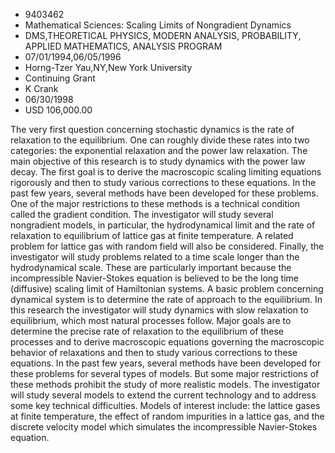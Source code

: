 
* 9403462
* Mathematical Sciences: Scaling Limits of Nongradient Dynamics
* DMS,THEORETICAL PHYSICS, MODERN ANALYSIS, PROBABILITY, APPLIED MATHEMATICS, ANALYSIS PROGRAM
* 07/01/1994,06/05/1996
* Horng-Tzer Yau,NY,New York University
* Continuing Grant
* K Crank
* 06/30/1998
* USD 106,000.00

The very first question concerning stochastic dynamics is the rate of relaxation
to the equilibrium. One can roughly divide these rates into two categories: the
exponential relaxation and the power law relaxation. The main objective of this
research is to study dynamics with the power law decay. The first goal is to
derive the macroscopic scaling limiting equations rigorously and then to study
various corrections to these equations. In the past few years, several methods
have been developed for these problems. One of the major restrictions to these
methods is a technical condition called the gradient condition. The investigator
will study several nongradient models, in particular, the hydrodynamical limit
and the rate of relaxation to equilibrium of lattice gas at finite temperature.
A related problem for lattice gas with random field will also be considered.
Finally, the investigator will study problems related to a time scale longer
than the hydrodynamical scale. These are particularly important because the
incompressible Navier-Stokes equation is believed to be the long time
(diffusive) scaling limit of Hamiltonian systems. A basic problem concerning
dynamical system is to determine the rate of approach to the equilibrium. In
this research the investigator will study dynamics with slow relaxation to
equilibrium, which most natural processes follow. Major goals are to determine
the precise rate of relaxation to the equilibrium of these processes and to
derive macroscopic equations governing the macroscopic behavior of relaxations
and then to study various corrections to these equations. In the past few years,
several methods have been developed for these problems for several types of
models. But some major restrictions of these methods prohibit the study of more
realistic models. The investigator will study several models to extend the
current technology and to address some key technical difficulties. Models of
interest include: the lattice gases at finite temperature, the effect of random
impurities in a lattice gas, and the discrete velocity model which simulates the
incompressible Navier-Stokes equation.
